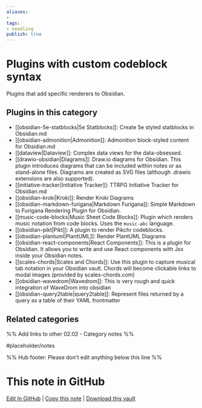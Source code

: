 ```yaml
---
aliases:
- 
tags: 
- seedling 
publish: true
---
```



# Plugins with custom codeblock syntax

Plugins that add specific renderers to Obsidian.

## Plugins in this category

- [[obsidian-5e-statblocks|5e Statblocks]]: Create 5e styled statblocks in Obsidian.md
- [[obsidian-admonition|Admonition]]: Admonition block-styled content for Obsidian.md
- [[dataview|Dataview]]: Complex data views for the data-obsessed.
- [[drawio-obsidian|Diagrams]]: Draw.io diagrams for Obsidian. This plugin introduces diagrams that can be included within notes or as stand-alone files. Diagrams are created as SVG files (although .drawio extensions are also supported).
- [[initiative-tracker|Initiative Tracker]]: TTRPG Initiative Tracker for Obsidian.md
- [[obsidian-kroki|Kroki]]: Render Kroki Diagrams
- [[obsidian-markdown-furigana|Markdown Furigana]]: Simple Markdown to Furigana Rendering Plugin for Obsidian.
- [[music-code-blocks|Music Sheet Code Blocks]]: Plugin which renders music notation from code blocks. Uses the `music-abc` language.
- [[obsidian-pikt|Pikt]]: A plugin to render Pikchr codeblocks.
- [[obsidian-plantuml|PlantUML]]: Render PlantUML Diagrams
- [[obsidian-react-components|React Components]]: This is a plugin for Obsidian. It allows you to write and use React components with Jsx inside your Obsidian notes.
- [[scales-chords|Scales and Chords]]: Use this plugin to capture musical tab notation in your Obsidian vault.  Chords will become clickable links to modal images (provided by scales-chords.com)
- [[obsidian-wavedrom|Wavedrom]]: This is very rough and quick integration of WaveDrom into obsidian
- [[obsidian-query2table|query2table]]: Represent files returned by a query as a table of their YAML frontmatter

## Related categories

%% Add links to other 02.02 - Category notes %%

#placeholder/notes

%% Hub footer: Please don't edit anything below this line %%

# This note in GitHub

<span class="git-footer">[Edit In GitHub](https://github.dev/obsidian-community/obsidian-hub/blob/main/02%20-%20Community%20Expansions/02.01%20Plugins%20by%20Category/Plugins%20with%20custom%20codeblock%20syntax.md "git-hub-edit-note") | [Copy this note](https://raw.githubusercontent.com/obsidian-community/obsidian-hub/main/02%20-%20Community%20Expansions/02.01%20Plugins%20by%20Category/Plugins%20with%20custom%20codeblock%20syntax.md "git-hub-copy-note") | [Download this vault](https://github.com/obsidian-community/obsidian-hub/archive/refs/heads/main.zip "git-hub-download-vault") </span>
